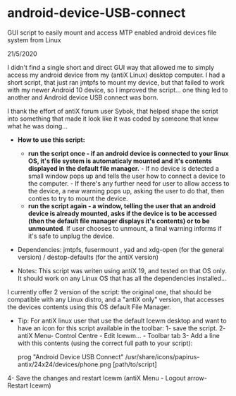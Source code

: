 # android-device-USB-connect

GUI script to easily mount and access MTP enabled android devices file system from Linux

21/5/2020

I didn't find a single short and direct GUI way that allowed me to simply access my android device from my (antiX Linux) desktop computer. I had a short script, that just ran jmtpfs to mount my device, but that failed to work with my newer Android 10 device, so I improved the script... one thing led to another and Android device USB connect was born.

I thank the effort of antiX forum user Sybok, that helped shape the script into something that made it look like it was coded by someone that knew what he was doing...

- **How to use this script:**

    - **run the script once - if an android device is connected to your linux OS, it's file system is automaticaly mounted and it's contents displayed in the default file manager.**
            - If no device is detected a small window pops up and tells the user how to connect a device to the computer.
            - If there's any further need for user to allow access to the device, a new warning pops up, asking the user to do that, then conties to try to mount the device.
    - **run the script again - a window, telling the user that an android device is already mounted, asks if the device is to be accessed (then the default file manager displays it's contents) or to be unmounted**. If user chooses to unmount, a final warning informs if it's safe to unplug the device.
 
 * Dependencies:
  jmtpfs, fusermount ,  yad and xdg-open (for the general version) / destop-defaults (for the antiX version)
  
 * Notes:
  This script was writen using antiX 19, and tested on that OS only. It should work on any Linux OS that has all the dependencies installed...
  
  I currently offer 2 version of the script: the original one, that should be compatible with any Linux distro, and a "antiX only" version, that accesses the devices contents using this OS default File Manager.
  
  * Tip: For antiX linux user that use the default Icewm desktop and want to have an icon for this script available in the toolbar:
   1- save the script.
   2- antiX Menu- Control Centre - Edit Icewm... - Toolbar tab
   3- Add a line with this contents (using the correct full path to your script):
        
    prog "Android Device USB Connect" /usr/share/icons/papirus-antix/24x24/devices/phone.png [path/to/script]
    
  4- Save the changes and restart Icewm (antiX Menu - Logout arrow- Restart Icewm)
  
  
  
 
 

